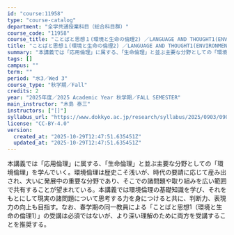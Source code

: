 ```yaml
---
id: "course:11958"
type: "course-catalog"
department: "全学共通授業科目（総合科目群）"
course_code: "11958"
course_title: "ことばと思想１(環境と生命の倫理2) ／LANGUAGE AND THOUGHT1(ENVIRONMENTAL AND BIOETHICS 2)"
title: "ことばと思想１(環境と生命の倫理2) ／LANGUAGE AND THOUGHT1(ENVIRONMENTAL AND BIOETHICS 2)"
summary: "本講義では「応用倫理」に属する、「生命倫理」と並ぶ主要な分野としての「環境倫理」を学んでいく。環境倫理は歴史こそ浅いが、時代の要請に応じて産み出され、大いに発展中の重要な分野であり、そこでの諸問題や取り組みを広い範囲で共有することが望まれて…"
tags: []
campus: ""
term: ""
period: "水3／Wed 3"
course_type: "秋学期／Fall"
credits: 2
year: "2025年度／2025 Academic Year 秋学期／FALL SEMESTER"
main_instructor: "木島 泰三"
instructors: ["[]"]
syllabus_url: "https://www.dokkyo.ac.jp/research/syllabus/2025/0903/0903_11958_ja_JP.html"
license: "CC-BY-4.0"
version:
  created_at: "2025-10-29T12:47:51.635451Z"
  updated_at: "2025-10-29T12:47:51.635451Z"
---
```

本講義では「応用倫理」に属する、「生命倫理」と並ぶ主要な分野としての「環境倫理」を学んでいく。環境倫理は歴史こそ浅いが、時代の要請に応じて産み出され、大いに発展中の重要な分野であり、そこでの諸問題や取り組みを広い範囲で共有することが望まれている。本講義では環境倫理の基礎知識を学び、それをもとにして現実の諸問題について思考する力を身につけると共に、判断力、表現力の向上も目指す。なお、春学期の同一教員による「ことばと思想1（環境と生命の倫理1）」の受講は必須ではないが、より深い理解のために両方を受講することを推奨する。
